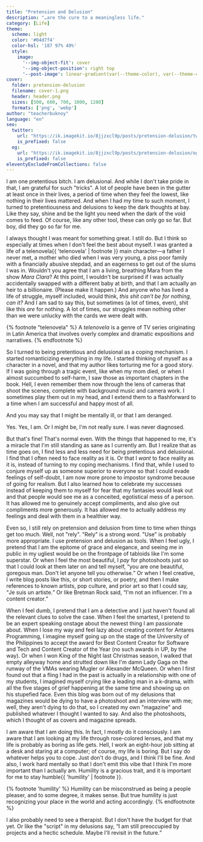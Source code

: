 ```yaml
---
title: "Pretension and Delusion"
description: "…are the cure to a meaningless life."
category: [Life]
theme:
  scheme: light
  color: '#04d7f4'
  color-hsl: '187 97% 49%'
  style:
    image:
      '--img-object-fit': cover
      '--img-object-position': right top
      '--post-image': linear-gradient(var(--theme-color), var(--theme-color))
cover:
  folder: pretension-delusion
  filename: cover-1.png
  header: header.png
  sizes: [500, 600, 700, 1000, 1280]
  formats: ['png', 'webp']
author: "teacherbuknoy"
language: "en"
seo:
  twitter:
    url: "https://ik.imagekit.io/8jjzxcl9p/posts/pretension-delusion/twitter.png"
    is_prefixed: false
  og:
    url: "https://ik.imagekit.io/8jjzxcl9p/posts/pretension-delusion/og.png"
    is_prefixed: false
eleventyExcludeFromCollections: false
---
```

I am one pretentious bitch. I am delusional. And while I don't take pride in that, I am grateful for such "tricks". A lot of people have been in the gutter at least once in their lives, a period of time when they feel the lowest, like nothing in their lives mattered. And when I had my time to such moment, I turned to pretentiousness and delusions to keep the dark thoughts at bay. Like they say, shine and be the light you need when the dark of the void comes to feed. Of course, like any other tool, these can only go so far. But boy, did they go so far for me.

I always thought I was meant for something great. I still do. But I think so especially at times when I don't feel the best about myself. I was granted a life of a telenovela{{ 'telenovela' | footnote }} main character—a father I never met, a mother who died when I was very young, a piss poor family with a financially abusive stepdad, and an eagerness to get out of the slums I was in. Wouldn't you agree that I am a living, breathing Mara from the show <i>Mara Clara</i>? At this point, I wouldn't be surprised if I was actually accidentally swapped with a different baby at birth, and that I am actually an heir to a billionaire. (Please make it happen.) And anyone who has lived a life of struggle, myself included, would think, <i>this shit can't be for nothing, can it?</i> And I am sad to say this, but sometimes (a lot of times, even), shit like this *are* for nothing. A lot of times, our struggles mean nothing other than we were unlucky with the cards we were dealt with.

{% footnote "telenovela" %}
A <dfn>telenovela</dfn> is a genre of TV series originating in Latin America that involves overly complex and dramatic expositions and narratives.
{% endfootnote %}

So I turned to being pretentious and delusional as a coping mechanism. I started romanticizing everything in my life. I started thinking of myself as a character in a novel, and that my author likes torturing me for a good story. If I was going through a tragic event, like when my mom died, or when I almost succumbed to self-harm, I saw those as important chapters in the book. Hell, I even remember them now through the lens of cameras that shoot the scenes, complete with background music and camera work. I sometimes play them out in my head, and I extend them to a flashforward to a time when I am successful and happy most of all.

And you may say that I might be mentally ill, or that I am deranged.

Yes. Yes, I am. Or I might be, I'm not really sure. I was never diagnosed.

But that's fine! That's normal even. With the things that happened to me, it's a miracle that I'm still standing as sane as I currently am. But I realize that as time goes on, I find less and less need for being pretentious and delusional. I find that I often need to face reality as it is. Or that I *want* to face reality as it is, instead of turning to my coping mechanisms. I find that, while I used to conjure myself up as someone superior to everyone so that I could evade feelings of self-doubt, I am now more prone to impostor syndrome because of going for realism. But I also learned how to celebrate my successes instead of keeping them to myself for fear that my fantasies would leak out and that people would see me as a conceited, egotistical mess of a person. It has allowed me to genuinely accept compliments, and also give out compliments more generously. It has allowed me to actually address my feelings and deal with them in a healthier way.

Even so, I still rely on pretension and delusion from time to time when things get too much. Well, not "rely". "Rely" is a strong word. "Use" is probably more appropriate. I use pretension and delusion as tools. When I feel ugly, I pretend that I am the epitome of grace and elegance, and seeing me in public in my ugliest would be on the frontpage of tabloids like I'm some superstar. Or when I feel the most beautiful, I *pay* for photoshoots just so that I could look at them later on and tell myself, <q>you are one beautiful, goregous man. Don't let anyone tell you otherwise.</q> Or when I feel creative, I write blog posts like this, or short stories, or poetry, and then I make references to known artists, pop culture, and prior art so that I could say, <q lang="fr-FR">Je suis un artiste.</q> Or like Bretman Rock said, <q>I'm not an influencer. I'm a content creator.</q>

When I feel dumb, I pretend that I am a detective and I just haven't found all the relevant clues to solve the case. When I feel the smartest, I pretend to be an expert speaking onstage about the newest thing I am passionate about. When I lose my way and feel lazy about creating content for Antares Programming, I imagine myself going up on the stage of the University of the Philippines to accept the award for Best Content Creator for Software and Tech and Content Creator of the Year (no such awards in UP, by the way). Or when I won King of the Night last Christmas season, I walked that empty alleyway home and strutted down like I'm damn Lady Gaga on the runway of the VMAs wearing Mugler or Alexander McQueen. Or when I first found out that a fling I had in the past is actually in a relationship with one of my students, I imagined myself crying like a leading man in a k-drama, with all the five stages of grief happening at the same time and showing up on his stupefied face. Even this blog was born out of my delusions that magazines would be dying to have a photoshoot and an interview with me; well, they aren't dying to do that, so I created my own "magazine" and published whatever I thought I wanted to say. And also the photoshoots, which I thought of as covers and magazine spreads.

I am aware that I am doing this. In fact, I mostly do it consciously. I am aware that I am looking at my life through rose-colored lenses, and that my life is probably as boring as life gets. Hell, I work an eight-hour job sitting at a desk and staring at a computer; of course, my life is boring. But I say do whatever helps you to cope. Just don't do drugs, and I think I'll be fine. And also, I work hard mentally so that I don't emit this vibe that I think I'm more important than I actually am. Humility is a gracious trait, and it is important for me to stay humble{{ 'humility' | footnote }}.

{% footnote 'humility' %}
Humility can be misconstrued as being a people pleaser, and to some degree, it makes sense. But true humility is just recognizing your place in the world and acting accordingly.
{% endfootnote %}

I also probably need to see a therapist. But I don't have the budget for that yet. Or like the "script" in my delusions say, <q>I am still preoccupied by projects and a hectic schedule. Maybe I'll revisit in the future.</q>